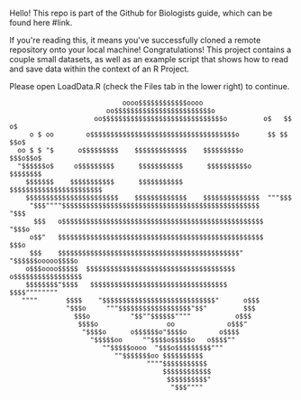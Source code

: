 Hello! This repo is part of the Github for Biologists guide, which can be found 
here #link.

If you're reading this, it means you've successfully cloned a remote 
repository onto your local machine! Congratulations! This project contains a 
couple small datasets, as well as an example script that shows how to read and 
save data within the context of an R Project.

Please open LoadData.R (check the Files tab in the lower right) to continue.




                                oooo$$$$$$$$$$$$oooo
                            oo$$$$$$$$$$$$$$$$$$$$$$$$o
                         oo$$$$$$$$$$$$$$$$$$$$$$$$$$$$$$o         o$   $$ o$
         o $ oo        o$$$$$$$$$$$$$$$$$$$$$$$$$$$$$$$$$$$$o       $$ $$ $$o$
      oo $ $ "$      o$$$$$$$$$    $$$$$$$$$$$$$    $$$$$$$$$o       $$$o$$o$
      "$$$$$$o$     o$$$$$$$$$      $$$$$$$$$$$      $$$$$$$$$$o    $$$$$$$$
        $$$$$$$    $$$$$$$$$$$      $$$$$$$$$$$      $$$$$$$$$$$$$$$$$$$$$$$
        $$$$$$$$$$$$$$$$$$$$$$$    $$$$$$$$$$$$$    $$$$$$$$$$$$$$  """$$$
         "$$$""""$$$$$$$$$$$$$$$$$$$$$$$$$$$$$$$$$$$$$$$$$$$$$$$$$     "$$$
          $$$   o$$$$$$$$$$$$$$$$$$$$$$$$$$$$$$$$$$$$$$$$$$$$$$$$$$     "$$$o
         o$$"   $$$$$$$$$$$$$$$$$$$$$$$$$$$$$$$$$$$$$$$$$$$$$$$$$$$       $$$o
         $$$    $$$$$$$$$$$$$$$$$$$$$$$$$$$$$$$$$$$$$$$$$$$$$" "$$$$$$ooooo$$$$o
        o$$$oooo$$$$$  $$$$$$$$$$$$$$$$$$$$$$$$$$$$$$$$$$$$$   o$$$$$$$$$$$$$$$$$
        $$$$$$$$"$$$$   $$$$$$$$$$$$$$$$$$$$$$$$$$$$$$$$$$     $$$$""""""""
       """"       $$$$    "$$$$$$$$$$$$$$$$$$$$$$$$$$$$"      o$$$
                  "$$$o     """$$$$$$$$$$$$$$$$$$"$$"         $$$
                    $$$o          "$$""$$$$$$""""           o$$$
                     $$$$o                 oo             o$$$"
                      "$$$$o      o$$$$$$o"$$$$o        o$$$$
                        "$$$$$oo     ""$$$$o$$$$$o   o$$$$""
                           ""$$$$$oooo  "$$$o$$$$$$$$$"""
                              ""$$$$$$$oo $$$$$$$$$$
                                      """"$$$$$$$$$$$
                                          $$$$$$$$$$$$
                                           $$$$$$$$$$"
                                            "$$$""""